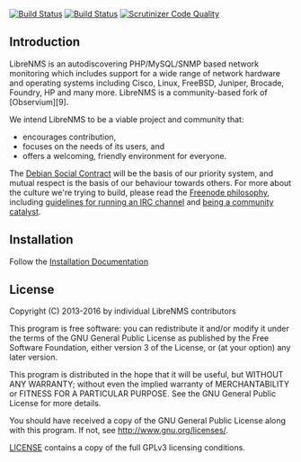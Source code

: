 [![Build Status](https://travis-ci.org/librenms/librenmsv2.svg?branch=develop)](https://travis-ci.org/librenms/librenmsv2)
[![Build Status](https://travis-ci.org/librenms/librenmsv2.svg?branch=master)](https://travis-ci.org/librenms/librenmsv2)
[![Scrutinizer Code Quality](https://scrutinizer-ci.com/g/librenms/librenmsv2/badges/quality-score.png)](https://scrutinizer-ci.com/g/librenms/librenmsv2/badges/quality-score.png)

Introduction
------------

LibreNMS is an autodiscovering PHP/MySQL/SNMP based network monitoring
which includes support for a wide range of network hardware and operating
systems including Cisco, Linux, FreeBSD, Juniper, Brocade, Foundry, HP and
many more.  LibreNMS is a community-based fork of [Observium][9].

We intend LibreNMS to be a viable project and community that:
- encourages contribution,
- focuses on the needs of its users, and
- offers a welcoming, friendly environment for everyone.

The [Debian Social Contract][10] will be the basis of our priority system,
and mutual respect is the basis of our behaviour towards others.  For more
about the culture we're trying to build, please read the [Freenode
philosophy][13], including [guidelines for running an IRC channel][6] and
[being a community catalyst][7].

Installation
-------------
Follow the [Installation Documentation](https://github.com/librenms/librenmsv2/blob/develop/docs/Install/Installation.md)

License
-------

Copyright (C) 2013-2016 by individual LibreNMS contributors

 This program is free software: you can redistribute it and/or modify
 it under the terms of the GNU General Public License as published by
 the Free Software Foundation, either version 3 of the License, or
 (at your option) any later version.

 This program is distributed in the hope that it will be useful,
 but WITHOUT ANY WARRANTY; without even the implied warranty of
 MERCHANTABILITY or FITNESS FOR A PARTICULAR PURPOSE.  See the
 GNU General Public License for more details.

 You should have received a copy of the GNU General Public License
 along with this program.  If not, see <http://www.gnu.org/licenses/>.

[LICENSE][14] contains a copy of the full GPLv3 licensing conditions.

[6]: http://freenode.net/channel_guidelines.shtml "Freenode channel guidelines"
[7]: http://freenode.net/catalysts.shtml "Freenode community catalysts"
[10]: http://www.debian.org/social_contract "Debian project social contract"
[13]: http://freenode.net/philosophy.shtml "Freenode philosophy"
[14]: https://github.com/librenms/librenmsv2/tree/master/LICENSE
